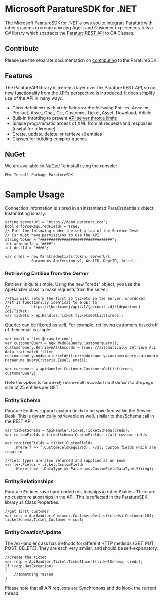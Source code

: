 ﻿# Microsoft ParatureSDK for .NET

The Microsoft ParatureSDK for .NET allows you to integrate Parature with other systems to create amazing Agent and Customer experiences. It is a C# library which abstracts the [Parature REST API](https://support.parature.com/public/doc/api.html) to C# Classes. 

## Contribute
Please see the separate documentation on [contributing](CONTRIBUTING.md) to the ParatureSDK.

## Features
The ParatureAPI library is merely a layer over the Parature REST API, so no new functionality from the API's perspective is introduced. It does simplify use of the API in many ways:

* Class definitions with static fields for the following Entities: Account, Product, Asset, Chat, Csr, Customer, Ticket, Asset, Download, Article
* Built-in throttling to prevent [API server throttle limits](https://support.parature.com/public/doc/api.html#limits)
* Simple programmatic access of XML from all requests and responses (useful for reference)
* Create, update, delete, or retrieve all entities
* Classes for building complex queries

## NuGet
We are available on [NuGet](https://www.nuget.org/packages/ParatureSDK/)!
To install using the console:
```
PM> Install-Package ParatureSDK
```

# Sample Usage
Connection information is stored in an instantiated ParaCredentials object. Instantiating is easy:

```
string serverUrl = "https://demo.parature.com";
bool enforceRequiredFields = true;
// Find the following under the setup tab of the Service Desk
// Csr must have permissions to use the API
string token = "#################################";
int accountId = "####";
int deptId = "####";

var creds = new ParaCredentials(token, serverUrl, 
            Paraenums.ApiVersion.v1, AcctID, DeptID, false);
```

### Retrieving Entities from the Server
Retrieval is quite simple. Using the new "creds" object, you use the ApiHandler class to make requests from the server.

```
//This will return the first 25 tickets in the Server, unordered
//It is functionally identical to a GET to:
//          https://{hostname}/api/v1/{account id}/{department id}/Ticket
var tickets = ApiHandler.Ticket.TicketsGetList(creds);
```

Queries can be filtered as well. For example, retrieving customers based off of their email is simple:

```
var email = "test@example.com";
var customerQuery = new ModuleQuery.CustomerQuery();
customerQuery.RetrieveAllRecords = true; //automatically retrieve ALL data that match filter
customerQuery.AddStaticFieldFilter(ModuleQuery.CustomerQuery.CustomerStaticFields.CustomerEmail, Paraenums.QueryCriteria.Equal, email);

var customers = ApiHandler.Customer.CustomersGetList(creds, customerQuery);
```

Note the option to iteratively retrieve all records. It will default to the page size of 25 entities per GET.

### Entity Schema
Parature Entities support custom fields to be specified within the Service Desk. This is dynamically retrievable as well, similar to the /Schema call in the REST API.

```
var ticketSchema = ApiHandler.Ticket.TicketSchema(creds);
var customFields = ticketSchema.CustomFields; //all custom fields

var requiredFields = ticket.CustomFields
    .Where(f => f.CustomFieldRequired); //all custom fields which are required

//Field types are also returned and supplied as an Enum
var textFields = ticket.CustomFields
    .Where(f => f.DataType == Paraenums.CustomFieldDataType.String);
```

### Entity Relationships
Parature Entities have hard-coded relationships to other Entities. There are no custom relationships in the API. This is reflected in the ParatureSDK library as Class Properties.

```
//get first customer
var cust = ApiHandler.Customer.CustomersGetList(creds).Customers[0];
ticketSchema.Ticket_Customer = cust;
```

### Entity Creation/Update
The ApiHandler class has methods for different HTTP methods (GET, PUT, POST, DELETE). They are each very similar, and should be self-explanatory.

```
//create the ticket
var resp = ApiHandler.Ticket.TicketInsert(ticketSchema, creds);
if (resp.HasException)
{
    //something failed
}
```

Please note that all API requests are Synchronous and do block the current thread.